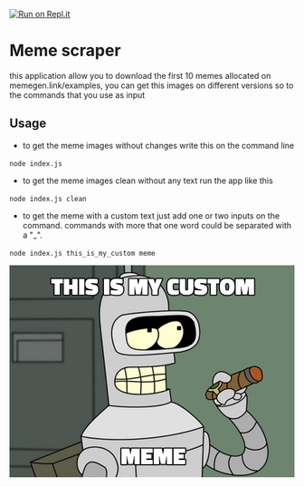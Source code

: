 [![Run on Repl.it](https://repl.it/badge/github/Josehower/meme-scraper)](https://repl.it/github/Josehower/meme-scraper)

# Meme scraper

this application allow you to download the first 10 memes allocated on memegen.link/examples, you can get this images on different versions so to the commands that you use as input

## Usage

- to get the meme images without changes write this on the command line

`node index.js`

- to get the meme images clean without any text run the app like this

`node index.js clean `

- to get the meme with a custom text just add one or two inputs on the command. commands with more that one word could be separated with a "\_".

`node index.js this_is_my_custom meme`

![custom meme](custom_meme_example.jpg)
